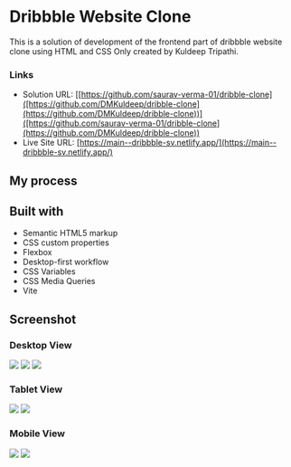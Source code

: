 # Dribbble Website Clone

This is a solution of development of the frontend part of dribbble website clone using HTML and CSS Only created by Kuldeep Tripathi.

### Links

- Solution URL: [[https://github.com/saurav-verma-01/dribble-clone]([https://github.com/DMKuldeep/dribble-clone](https://github.com/DMKuldeep/dribble-clone))]([https://github.com/saurav-verma-01/dribble-clone](https://github.com/DMKuldeep/dribble-clone))
- Live Site URL: [https://main--dribbble-sv.netlify.app/](https://main--dribbble-sv.netlify.app/)

## My process

## Built with

- Semantic HTML5 markup
- CSS custom properties
- Flexbox
- Desktop-first workflow
- CSS Variables
- CSS Media Queries
- Vite

## Screenshot

### Desktop View

![](./screenshots/d-1.png)
![](./screenshots/d-2.png)
![](./screenshots/d-3.png)

### Tablet View

![](./screenshots/t-1.png)
![](./screenshots/t-2.png)

### Mobile View

![](./screenshots/m-1.png)
![](./screenshots/m-2.png)


